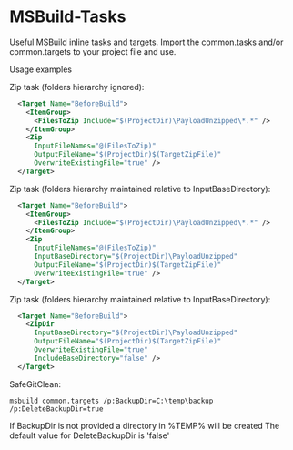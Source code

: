MSBuild-Tasks
=============

Useful MSBuild inline tasks and targets. Import the common.tasks and/or common.targets to your project file and use. 

Usage examples

Zip task (folders hierarchy ignored):

```xml
  <Target Name="BeforeBuild">
    <ItemGroup>
      <FilesToZip Include="$(ProjectDir)\PayloadUnzipped\*.*" />
    </ItemGroup>
    <Zip 
      InputFileNames="@(FilesToZip)"
      OutputFileName="$(ProjectDir)$(TargetZipFile)"
      OverwriteExistingFile="true" />
  </Target>
```

Zip task (folders hierarchy maintained relative to InputBaseDirectory):

```xml
  <Target Name="BeforeBuild">
    <ItemGroup>
      <FilesToZip Include="$(ProjectDir)\PayloadUnzipped\*.*" />
    </ItemGroup>
    <Zip 
      InputFileNames="@(FilesToZip)"
      InputBaseDirectory="$(ProjectDir)\PayloadUnzipped"
      OutputFileName="$(ProjectDir)$(TargetZipFile)"
      OverwriteExistingFile="true" />
  </Target>
```
Zip task (folders hierarchy maintained relative to InputBaseDirectory):

```xml
  <Target Name="BeforeBuild">
    <ZipDir 
      InputBaseDirectory="$(ProjectDir)\PayloadUnzipped" 
      OutputFileName="$(ProjectDir)$(TargetZipFile)" 
      OverwriteExistingFile="true" 
      IncludeBaseDirectory="false" />
  </Target>
```

SafeGitClean:

```
msbuild common.targets /p:BackupDir=C:\temp\backup /p:DeleteBackupDir=true
```

If BackupDir is not provided a directory in %TEMP% will be created
The default value for DeleteBackupDir is 'false' 
